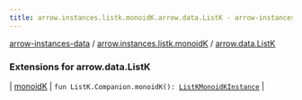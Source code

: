 ```yaml
---
title: arrow.instances.listk.monoidK.arrow.data.ListK - arrow-instances-data
---
```


[arrow-instances-data](../../index.html) / [arrow.instances.listk.monoidK](../index.html) / [arrow.data.ListK](./index.html)

### Extensions for arrow.data.ListK

| [monoidK](monoid-k.html) | `fun ListK.Companion.monoidK(): `[`ListKMonoidKInstance`](../../arrow.instances/-list-k-monoid-k-instance/index.html) |

